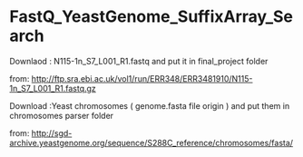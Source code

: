 # FastQ_YeastGenome_SuffixArray_Search

Downlaod : N115-1n_S7_L001_R1.fastq and put it in final_project folder

from: http://ftp.sra.ebi.ac.uk/vol1/run/ERR348/ERR3481910/N115-1n_S7_L001_R1.fastq.gz

Download :Yeast chromosomes ( genome.fasta file origin ) and put them in chromosomes parser folder

from: http://sgd-archive.yeastgenome.org/sequence/S288C_reference/chromosomes/fasta/
